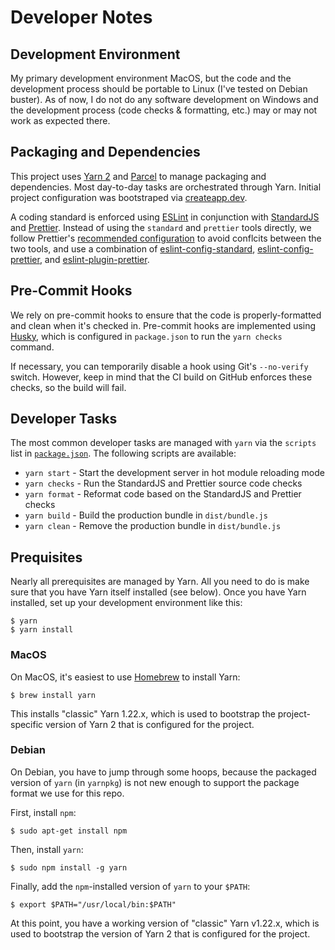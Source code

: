 # Developer Notes

## Development Environment

My primary development environment MacOS, but the code and the development
process should be portable to Linux (I've tested on Debian buster).  As of now,
I do not do any software development on Windows and the development process
(code checks & formatting, etc.) may or may not work as expected there. 

## Packaging and Dependencies

This project uses [Yarn 2](https://yarnpkg.com/) and [Parcel](https://parceljs.org/) to manage packaging and dependencies. Most day-to-day tasks are orchestrated through Yarn.  Initial project configuration was bootstraped via [createapp.dev](https://createapp.dev/parcel).

A coding standard is enforced using [ESLint](https://eslint.org/) in conjunction with [StandardJS](https://standardjs.com/) and [Prettier](https://prettier.io/).  Instead of using the `standard` and `prettier` tools directly, we follow Prettier's [recommended configuration](https://prettier.io/docs/en/integrating-with-linters.html#recommended-configuration) to avoid conflcits between the two tools, and use a combination of [eslint-config-standard](https://github.com/standard/eslint-config-standard), [eslint-config-prettier](https://github.com/prettier/eslint-config-prettier), and [eslint-plugin-prettier](https://github.com/prettier/eslint-plugin-prettier).

## Pre-Commit Hooks

We rely on pre-commit hooks to ensure that the code is properly-formatted and
clean when it's checked in.  Pre-commit hooks are implemented using
[Husky](https://github.com/typicode/husky), which is configured in
`package.json` to run the `yarn checks` command.

If necessary, you can temporarily disable a hook using Git's `--no-verify`
switch.  However, keep in mind that the CI build on GitHub enforces these
checks, so the build will fail.

## Developer Tasks

The most common developer tasks are managed with `yarn` via the `scripts` list
in [`package.json`](package.json).  The following scripts are available:

- `yarn start` - Start the development server in hot module reloading mode
- `yarn checks` - Run the StandardJS and Prettier source code checks
- `yarn format` - Reformat code based on the StandardJS and Prettier checks
- `yarn build` - Build the production bundle in `dist/bundle.js`
- `yarn clean` - Remove the production bundle in `dist/bundle.js`


## Prequisites

Nearly all prerequisites are managed by Yarn. All you need to do is make sure
that you have Yarn itself installed (see below).  Once you have Yarn installed,
set up your development environment like this:

```
$ yarn 
$ yarn install
```

### MacOS

On MacOS, it's easiest to use [Homebrew](https://brew.sh/) to install Yarn:

```
$ brew install yarn
```

This installs "classic" Yarn 1.22.x, which is used to bootstrap the
project-specific version of Yarn 2 that is configured for the project.


### Debian

On Debian, you have to jump through some hoops, because the packaged
version of `yarn` (in `yarnpkg`) is not new enough to support the package
format we use for this repo. 

First, install `npm`:

```
$ sudo apt-get install npm
```

Then, install `yarn`:

```
$ sudo npm install -g yarn
```

Finally, add the `npm`-installed version of `yarn` to your `$PATH`:

```
$ export $PATH="/usr/local/bin:$PATH"
```

At this point, you have a working version of "classic" Yarn v1.22.x, which is
used to bootstrap the version of Yarn 2 that is configured for the project.
